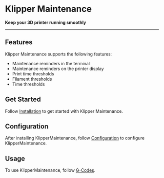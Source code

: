 # Klipper Maintenance

**Keep your 3D printer running smoothly**

---

## Features

Klipper Maintenance supports the following features:

- Maintenance reminders in the terminal
- Maintenance reminders on the printer display
- Print time thresholds
- Filament thresholds
- Time thresholds

## Get Started

Follow [Installation](install.md) to get started with Klipper Maintenance.

## Configuration

After installing KlipperMaintenance, follow [Configuration](config.md) to configure KlipperMaintenance.

## Usage

To use KlipperMaintenance, follow [G-Codes](gcodes.md).